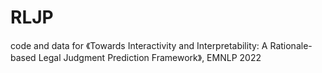 # RLJP
code and data for 《Towards Interactivity and Interpretability: A Rationale-based Legal Judgment Prediction Framework》, EMNLP 2022
